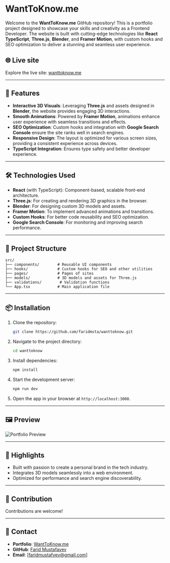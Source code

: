 # WantToKnow.me

Welcome to the **WantToKnow.me** GitHub repository! This is a portfolio project designed to showcase your skills and creativity as a Frontend Developer. The website is built with cutting-edge technologies like **React TypeScript**, **Three.js**, **Blender**, and **Framer Motion**, with custom hooks and SEO optimization to deliver a stunning and seamless user experience.

## 🌐 Live site

Explore the live site: [wanttoknow.me](https://www.wanttoknow.me/)

---

## 🚀 Features

- **Interactive 3D Visuals**: Leveraging **Three.js** and assets designed in **Blender**, the website provides engaging 3D interactions.
- **Smooth Animations**: Powered by **Framer Motion**, animations enhance user experience with seamless transitions and effects.
- **SEO Optimization**: Custom hooks and integration with **Google Search Console** ensure the site ranks well in search engines.
- **Responsive Design**: The layout is optimized for various screen sizes, providing a consistent experience across devices.
- **TypeScript Integration**: Ensures type safety and better developer experience.

---

## 🛠️ Technologies Used

- **React** (with TypeScript): Component-based, scalable front-end architecture.
- **Three.js**: For creating and rendering 3D graphics in the browser.
- **Blender**: For designing custom 3D models and assets.
- **Framer Motion**: To implement advanced animations and transitions.
- **Custom Hooks**: For better code reusability and SEO optimization.
- **Google Search Console**: For monitoring and improving search performance.

---

## 📂 Project Structure

```plaintext
src/
├── components/        # Reusable UI components
├── hooks/             # Custom hooks for SEO and other utilities
├── pages/             # Pages of sites
├── models/            # 3D models and assets for Three.js
├── validations/        # Validation functions
└── App.tsx            # Main application file
```

---

## 📦 Installation

1. Clone the repository:

   ```bash
   git clone https://github.com/faridmsta/wanttoknow.git
   ```

2. Navigate to the project directory:

   ```bash
   cd wanttoknow
   ```

3. Install dependencies:

   ```bash
   npm install
   ```

4. Start the development server:

   ```bash
   npm run dev
   ```

5. Open the app in your browser at `http://localhost:3000`.

---

## 🖼️ Preview

![Portfolio Preview](https://media.licdn.com/dms/image/v2/D4E22AQGJRBjpZfgH4w/feedshare-shrink_2048_1536/B4EZQsqjlPGYAw-/0/1735916143861?e=1739404800&v=beta&t=O_lsT8wRikdmZ8D5ODeOd8zgc0ihD_RQSpolT0oPEs0)  


---

## 🌟 Highlights

- Built with passion to create a personal brand in the tech industry.
- Integrates 3D models seamlessly into a web environment.
- Optimized for performance and search engine discoverability.

---

## 🤝 Contribution

Contributions are welcome!

---

## 📧 Contact

- **Portfolio**: [WantToKnow.me](https://www.wanttoknow.me/)  
- **GitHub**: [Farid Mustafayev](https://github.com/faridmsta)  
- **Email**: [faridmustafyev@gmail.com]



